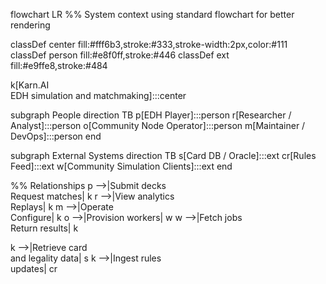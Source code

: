 flowchart LR
%% System context using standard flowchart for better rendering

classDef center fill:#fff6b3,stroke:#333,stroke-width:2px,color:#111
classDef person fill:#e8f0ff,stroke:#446
classDef ext fill:#e9ffe8,stroke:#484

k[Karn.AI<br/>EDH simulation and matchmaking]:::center

subgraph People
  direction TB
  p[EDH Player]:::person
  r[Researcher / Analyst]:::person
  o[Community Node Operator]:::person
  m[Maintainer / DevOps]:::person
end

subgraph External Systems
  direction TB
  s[Card DB / Oracle]:::ext
  cr[Rules Feed]:::ext
  w[Community Simulation Clients]:::ext
end

%% Relationships
p -->|Submit decks<br/>Request matches| k
r -->|View analytics<br/>Replays| k
m -->|Operate<br/>Configure| k
o -->|Provision workers| w
w -->|Fetch jobs<br/>Return results| k

k -->|Retrieve card<br/>and legality data| s
k -->|Ingest rules<br/>updates| cr
